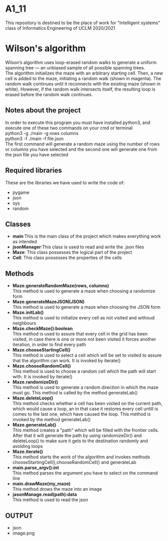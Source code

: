 # A1_11
This repository is destined to be the place of work for "Intelligent systems" class of Informatics Engineering  of UCLM 2020/2021

# Wilson's algorithm
Wilson’s algorithm uses loop-erased random walks to generate a uniform spanning tree — an unbiased sample of all possible spanning trees.<br>
The algorithm initializes the maze with an arbitrary starting cell. Then, a new cell is added to the maze, initiating a random walk (shown in magenta). The random walk continues until it reconnects with the existing maze (shown in white). However, if the random walk intersects itself, the resulting loop is erased before the random walk continues.
## Notes about the project
In order to execute this program you must have installed python3, and execute one of these two commands on your cmd or terminal<br>
  python3 -g ./main -g rows columns<br>
  python3 -f ./main -f file.json<br>
The first command will generate a random maze using the number of rows or columns you have selected and the second one will generate one from the json file you have selected
## Required libraries
These are the libraries we have used to write the code of: 
  - pygame
  - json
  - sys
  - random

## Classes
  - **main**:This is the main class of the project which makes everything work as intended
  - **jsonManager**:This class is used to read and write the .json files
  - **Maze**: This class possesses the logical part of the project
  - **Cell**: This class possesses the properties of the cells
## Methods
  - **Maze.generateRandomMaze(rows, columns)**<br>
  This method is used to generate a maze when choosing a randomize form 
  - **Maze.generateMazeJSON(JSON)**<br>
  This method is used to generate a maze when choosing the JSON form
  - **Maze.initLab()**<br>
  This method is used to initialize every cell as not visited and withoud neighbours
  - **Maze.checkMaze():boolean**<br>
  This method is used to assure that every cell in the grid has been visited, in case there is one or more not been visited it forces another iteration, in order to find every path
  - **Maze.chooseStartingCell()**<br>
  This method is used to select a cell which will be set to visited to assure that the algorithm can work. It is invoked by iterate()
  - **Maze.chooseRandomCell()**<br>
  This method is used to choose a random cell which the path will start with. It is invoked by iterate()
  - **Maze.randomizeDir()**<br>
  This method is used to generate a random direction in which the maze must go. This method is called by the method generateLab()
  - **Maze.deleteLoop()**<br>
  This method checks whether a cell has been visited on the current path, which would cause a loop, an in that case it restores every cell untill is comes to the last one, which have caused the loop. This method is invoked by the method generateLab()
  - **Maze.generateLab()**<br>
  This method creates a "path" which will be filled with the frontier cells. After that it will generate the path by using randomizeDir() and deleteLoop() to make sure it gets to the destination randomly and avoiding loops
  - **Maze.iterate()**<br>
  This method starts the work of the algorithm and invokes methods chooseStartingCell(),chooseRandomCell() and generateLab
  - **main.parse_argv():int**<br>
  This method parses the argument you have to select on the command line
  - **main.drawMaze(my_maze)**<br>
  This method drows the maze into an image
  - **jasonManage.read(path):data**<br>
  This method is used to read the json

## OUTPUT
  - json
  - image.png
  
